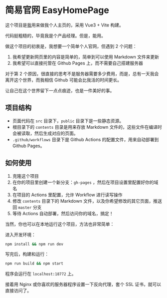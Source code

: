 # 简易官网 EasyHomePage

这个项目是[我](https://github.com/jason5ng32/EasyHomePage)用来做我个人主页的，采用 Vue3 + Vite 构建。

代码挺粗糙的，毕竟我是个产品经理。但是，能用。

做这个项目的初衷是，我想要一个简单个人官网，但遇到 2 个问题：

1. 我希望更新网页里的内容是简单的，简单到可以使用 Markdown 文件来更新
2. 我希望可以直接托管在 Github Pages 上，而不需要自己搭建服务器

对于第 2 个原因，很直接的思考不是服务器需要多少费用，而是，总有一天我会离开这个世界，而我相信 Github 可能会比我活的时间更长。

让自己在这个世界留下一点点痕迹，也是一件美好的事。

## 项目结构

- 页面代码在 `src` 目录下，`public` 目录下是一些静态资源。
- 根目录下的 `contents` 目录是用来存放 Markdown 文件的，这些文件在编译时会被读取，然后生成对应的页面。
- `.github/workflows` 目录下是 Github Actions 的配置文件，用来自动部署到 Github Pages。

## 如何使用

1. 克隆这个项目
2. 在你的项目里创建一个新分支：`gh-pages` ，然后在项目设置里配置好你的域名
3. 在项目的 Actions 里配置，允许 Workflow 进行读写操作
4. 修改 `contents` 目录下的 Markdown 文件，以及你希望修改的其它页面，推送回 `master` 分支
5. 等待 Actions 自动部署，然后访问你的域名，搞定！

当然，你也可以在本地运行这个项目，方法也非常简单：

进入开发环境：

```bash
npm install && npm run dev
```

写完后，构建和运行：

```bash
npm run build && npm start
```

程序会运行在 `localhost:18772` 上。

接着用 Nginx 或你喜欢的服务器程序设置一下反向代理，套个 SSL 证书，就可以直接访问了。
